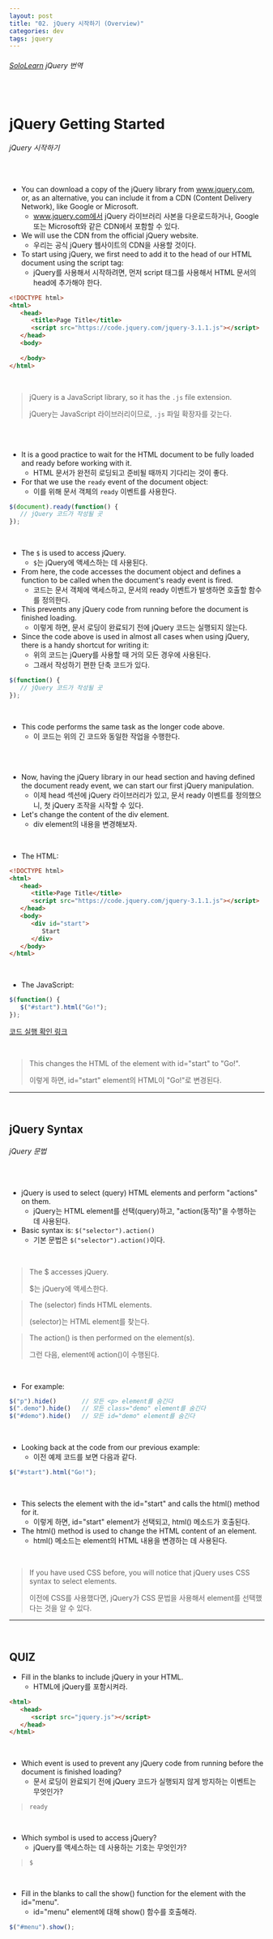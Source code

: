 ```yaml
---
layout: post
title: "02. jQuery 시작하기 (Overview)"
categories: dev
tags: jquery
---
```


###### [SoloLearn](https://www.sololearn.com/) jQuery 번역

<br>

# jQuery Getting Started

###### jQuery 시작하기

<br>

- You can download a copy of the jQuery library from www.jquery.com, or, as an alternative, you can include it from a CDN (Content Delivery Network), like Google or Microsoft.
  - www.jquery.com에서 jQuery 라이브러리 사본을 다운로드하거나, Google 또는 Microsoft와 같은 CDN에서 포함할 수 있다. 
- We will use the CDN from the official jQuery website.
  - 우리는 공식 jQuery 웹사이트의 CDN을 사용할 것이다.
- To start using jQuery, we first need to add it to the head of our HTML document using the script tag:
  - jQuery를 사용해서 시작하려면, 먼저 script 태그를 사용해서 HTML 문서의 head에 추가해야 한다.

```html
<!DOCTYPE html>
<html>
   <head>
      <title>Page Title</title>
      <script src="https://code.jquery.com/jquery-3.1.1.js"></script>
   </head>
   <body>
      
   </body>
</html>
```

<br>

> jQuery is a JavaScript library, so it has the `.js` file extension.
>
> jQuery는 JavaScript 라이브러리이므로, `.js` 파일 확장자를 갖는다.

<br>

<br>

- It is a good practice to wait for the HTML document to be fully loaded and ready before working with it.
  - HTML 문서가 완전히 로딩되고 준비될 때까지 기다리는 것이 좋다.
- For that we use the `ready` event of the document object:
  - 이를 위해 문서 객체의 `ready` 이벤트를 사용한다.

```js
$(document).ready(function() {
   // jQuery 코드가 작성될 곳
});
```

<br>

- The `$` is used to access jQuery.
  - `$`는 jQuery에 액세스하는 데 사용된다.
- From here, the code accesses the document object and defines a function to be called when the document's ready event is fired.
  - 코드는 문서 객체에 액세스하고, 문서의 ready 이벤트가 발생하면 호출할 함수를 정의한다.
- This prevents any jQuery code from running before the document is finished loading.
  - 이렇게 하면, 문서 로딩이 완료되기 전에 jQuery 코드는 실행되지 않는다.
- Since the code above is used in almost all cases when using jQuery, there is a handy shortcut for writing it:
  - 위의 코드는 jQuery를 사용할 때 거의 모든 경우에 사용된다.
  - 그래서 작성하기 편한 단축 코드가 있다.

```js
$(function() {
   // jQuery 코드가 작성될 곳
});
```

<br>

- This code performs the same task as the longer code above.
  - 이 코드는 위의 긴 코드와 동일한 작업을 수행한다.

<br>

<br>

- Now, having the jQuery library in our head section and having defined the document ready event, we can start our first jQuery manipulation.
  - 이제 head 섹션에 jQuery 라이브러리가 있고, 문서 ready 이벤트를 정의했으니, 첫 jQuery 조작을 시작할 수 있다.
- Let's change the content of the div element.
  - div element의 내용을 변경해보자.

<br>

- The HTML:

```html
<!DOCTYPE html>
<html>
   <head>
      <title>Page Title</title>
      <script src="https://code.jquery.com/jquery-3.1.1.js"></script>
   </head>
   <body>
      <div id="start">
         Start
      </div>
   </body>
</html>
```

<br>

- The JavaScript:

```js
$(function() {
   $("#start").html("Go!");
});
```

[코드 실행 확인 링크](https://code.sololearn.com/1103/#js)

<br>

> This changes the HTML of the element with id="start" to "Go!".
>
> 이렇게 하면, id="start" element의 HTML이 "Go!"로 변경된다.

------

<br>

## jQuery Syntax

###### jQuery 문법

<br>

- jQuery is used to select (query) HTML elements and perform "actions" on them.
  - jQuery는 HTML element를 선택(query)하고, "action(동작)"을 수행하는 데 사용된다.
- Basic syntax is: `$("selector").action()`
  - 기본 문법은 `$("selector").action()`이다.

<br>

> The $ accesses jQuery.
>
> $는 jQuery에 액세스한다.

> The (selector) finds HTML elements.
>
> (selector)는 HTML element를 찾는다.

> The action() is then performed on the element(s).
>
> 그런 다음, element에 action()이 수행된다.

<br>

- For example:

```js
$("p").hide()		// 모든 <p> element를 숨긴다
$(".demo").hide()	// 모든 class="demo" element를 숨긴다
$("#demo").hide()	// 모든 id="demo" element를 숨긴다
```

<br>

- Looking back at the code from our previous example:
  - 이전 예제 코드를 보면 다음과 같다.

```js
$("#start").html("Go!");
```

<br>

- This selects the element with the id="start" and calls the html() method for it.
  - 이렇게 하면, id="start" element가 선택되고, html() 메소드가 호출된다.
- The html() method is used to change the HTML content of an element.
  - html() 메소드는 element의 HTML 내용을 변경하는 데 사용된다.

<br>

> If you have used CSS before, you will notice that jQuery uses CSS syntax to select elements.
>
> 이전에 CSS를 사용했다면, jQuery가 CSS 문법을 사용해서 element를 선택했다는 것을 알 수 있다.

------

<br>

## QUIZ

- Fill in the blanks to include jQuery in your HTML.
  - HTML에 jQuery를 포함시켜라.

```html
<html>
   <head>
      <script src="jquery.js"></script>
   </head>
</html>
```

<br>

- Which event is used to prevent any jQuery code from running before the document is finished loading?
  - 문서 로딩이 완료되기 전에 jQuery 코드가 실행되지 않게 방지하는 이벤트는 무엇인가?

> `ready`

<br>

- Which symbol is used to access jQuery?
  - jQuery를 액세스하는 데 사용하는 기호는 무엇인가?

> `$`

<br>

- Fill in the blanks to call the show() function for the element with the id="menu".
  - id="menu" element에 대해 show() 함수를 호출해라.

```js
$("#menu").show();
```

<br>
